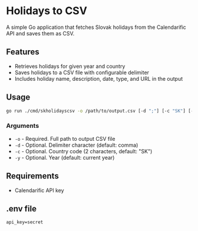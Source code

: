 # Holidays to CSV

A simple Go application that fetches Slovak holidays from the Calendarific API and saves them as CSV.

## Features
- Retrieves holidays for given year and country
- Saves holidays to a CSV file with configurable delimiter
- Includes holiday name, description, date, type, and URL in the output

## Usage

```bash
go run ./cmd/skholidayscsv -o /path/to/output.csv [-d ";"] [-c "SK"] [-y "2024"]
```

### Arguments
- `-o` - Required. Full path to output CSV file
- `-d` - Optional. Delimiter character (default: comma)
- `-c` - Optional. Country code (2 characters, default: "SK")
- `-y` - Optional. Year (default: current year)


## Requirements
- Calendarific API key

## .env file

```
api_key=secret
```

